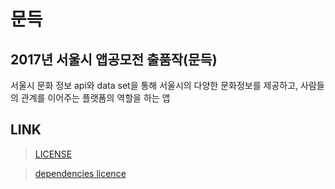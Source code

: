 문득
===
## 2017년 서울시 앱공모전 출품작(문득)
서울시 문화 정보 api와 data set을 통해 서울시의 다양한 문화정보를 제공하고, 사람들의 관계를 이어주는 플랫폼의 역할을 하는 앱



## LINK

> [LICENSE](https://github.com/silver432/CultureSeoul/blob/master/LICENSE.md)

> [dependencies licence](https://github.com/silver432/CultureSeoul/blob/master/NOTICE)
